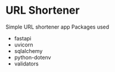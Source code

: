 # URL Shortener
Simple URL shortener app
Packages used
- fastapi
- uvicorn
- sqlalchemy
- python-dotenv
- validators
